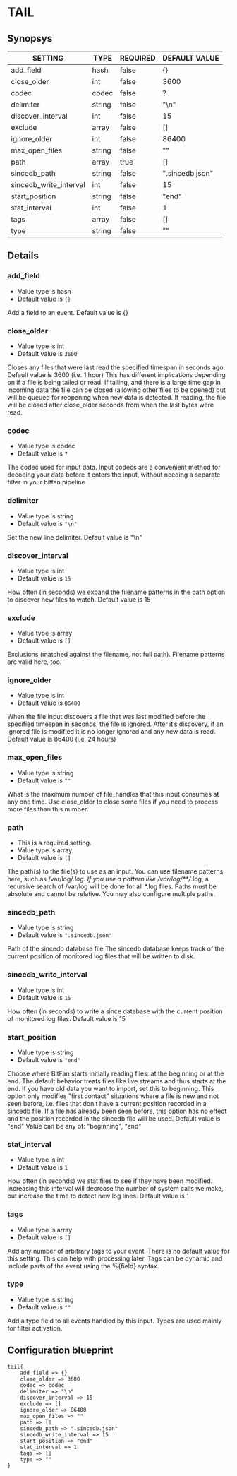 # TAIL


## Synopsys


|        SETTING         |  TYPE  | REQUIRED |  DEFAULT VALUE  |
|------------------------|--------|----------|-----------------|
| add_field              | hash   | false    | {}              |
| close_older            | int    | false    |            3600 |
| codec                  | codec  | false    | ?               |
| delimiter              | string | false    | "\n"            |
| discover_interval      | int    | false    |              15 |
| exclude                | array  | false    | []              |
| ignore_older           | int    | false    |           86400 |
| max_open_files         | string | false    | ""              |
| path                   | array  | true     | []              |
| sincedb_path           | string | false    | ".sincedb.json" |
| sincedb_write_interval | int    | false    |              15 |
| start_position         | string | false    | "end"           |
| stat_interval          | int    | false    |               1 |
| tags                   | array  | false    | []              |
| type                   | string | false    | ""              |


## Details

### add_field
* Value type is hash
* Default value is `{}`

Add a field to an event. Default value is {}

### close_older
* Value type is int
* Default value is `3600`

Closes any files that were last read the specified timespan in seconds ago.
Default value is 3600 (i.e. 1 hour)
This has different implications depending on if a file is being tailed or read.
If tailing, and there is a large time gap in incoming data the file can be
closed (allowing other files to be opened) but will be queued for reopening
when new data is detected. If reading, the file will be closed after
close_older seconds from when the last bytes were read.

### codec
* Value type is codec
* Default value is `?`

The codec used for input data. Input codecs are a convenient method for decoding
your data before it enters the input, without needing a separate filter in your bitfan pipeline

### delimiter
* Value type is string
* Default value is `"\n"`

Set the new line delimiter. Default value is "\n"

### discover_interval
* Value type is int
* Default value is `15`

How often (in seconds) we expand the filename patterns in the path option
to discover new files to watch. Default value is 15

### exclude
* Value type is array
* Default value is `[]`

Exclusions (matched against the filename, not full path).
Filename patterns are valid here, too.

### ignore_older
* Value type is int
* Default value is `86400`

When the file input discovers a file that was last modified before the
specified timespan in seconds, the file is ignored.
After it’s discovery, if an ignored file is modified it is no longer ignored
and any new data is read.
Default value is 86400 (i.e. 24 hours)

### max_open_files
* Value type is string
* Default value is `""`

What is the maximum number of file_handles that this input consumes at any one time.
Use close_older to close some files if you need to process more files than this number.

### path
* This is a required setting.
* Value type is array
* Default value is `[]`

The path(s) to the file(s) to use as an input.
You can use filename patterns here, such as /var/log/*.log.
If you use a pattern like /var/log/**/*.log, a recursive search of /var/log
will be done for all *.log files.
Paths must be absolute and cannot be relative.
You may also configure multiple paths.

### sincedb_path
* Value type is string
* Default value is `".sincedb.json"`

Path of the sincedb database file
The sincedb database keeps track of the current position of monitored
log files that will be written to disk.

### sincedb_write_interval
* Value type is int
* Default value is `15`

How often (in seconds) to write a since database with the current position of monitored log files.
Default value is 15

### start_position
* Value type is string
* Default value is `"end"`

Choose where BitFan starts initially reading files: at the beginning or at the end.
The default behavior treats files like live streams and thus starts at the end.
If you have old data you want to import, set this to beginning.
This option only modifies "first contact" situations where a file is new
and not seen before, i.e. files that don’t have a current position recorded in a sincedb file.
If a file has already been seen before, this option has no effect and the
position recorded in the sincedb file will be used.
Default value is "end"
Value can be any of: "beginning", "end"

### stat_interval
* Value type is int
* Default value is `1`

How often (in seconds) we stat files to see if they have been modified.
Increasing this interval will decrease the number of system calls we make,
but increase the time to detect new log lines.
Default value is 1

### tags
* Value type is array
* Default value is `[]`

Add any number of arbitrary tags to your event. There is no default value for this setting.
This can help with processing later. Tags can be dynamic and include parts of the event using the %{field} syntax.

### type
* Value type is string
* Default value is `""`

Add a type field to all events handled by this input.
Types are used mainly for filter activation.



## Configuration blueprint

```
tail{
	add_field => {}
	close_older => 3600
	codec => codec
	delimiter => "\n"
	discover_interval => 15
	exclude => []
	ignore_older => 86400
	max_open_files => ""
	path => []
	sincedb_path => ".sincedb.json"
	sincedb_write_interval => 15
	start_position => "end"
	stat_interval => 1
	tags => []
	type => ""
}
```
